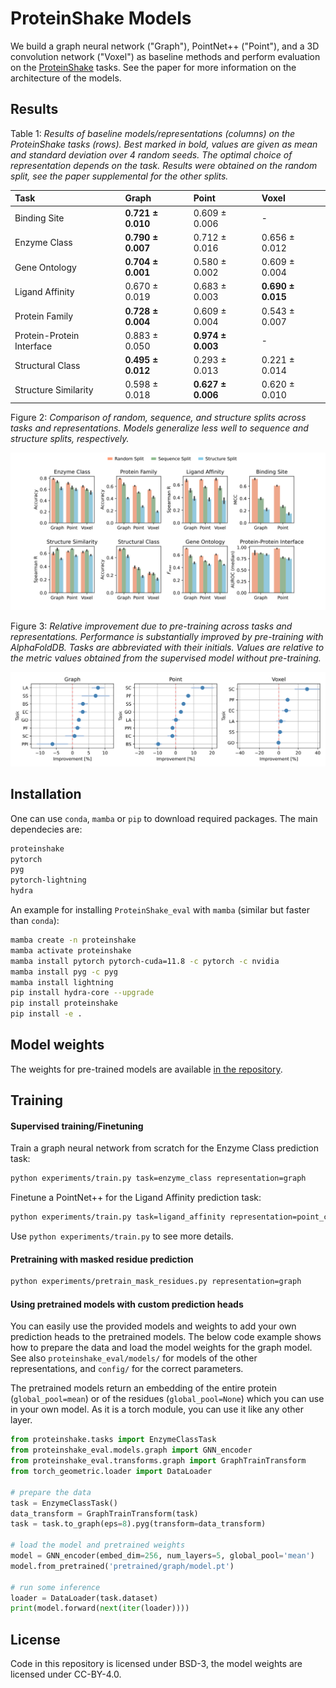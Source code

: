 # ProteinShake Models

We build a graph neural network ("Graph"), PointNet++ ("Point"), and a 3D convolution network ("Voxel") as baseline methods and perform evaluation on the [ProteinShake](https://github.com/BorgwardtLab/proteinshake) tasks. See the paper for more information on the architecture of the models.

## Results

Table 1: *Results of baseline models/representations (columns) on the ProteinShake tasks (rows). Best marked in bold, values are given as mean and standard deviation over 4 random seeds. The optimal choice of representation depends on the task. Results were obtained on the random split, see the paper supplemental for the other splits.*

<div align="center">
  
| Task                      | Graph                 | Point                 | Voxel                 |
|:--------------------------|:----------------------|:----------------------|:----------------------|
| Binding Site              | **0.721 $\pm$ 0.010** | 0.609 $\pm$ 0.006     | -         |
| Enzyme Class              | **0.790 $\pm$ 0.007** | 0.712 $\pm$ 0.016     | 0.656 $\pm$ 0.012     |
| Gene Ontology             | **0.704 $\pm$ 0.001** | 0.580 $\pm$ 0.002     | 0.609 $\pm$ 0.004     |
| Ligand Affinity           | 0.670 $\pm$ 0.019     | 0.683 $\pm$ 0.003     | **0.690 $\pm$ 0.015** |
| Protein Family            | **0.728 $\pm$ 0.004** | 0.609 $\pm$ 0.004     | 0.543 $\pm$ 0.007     |
| Protein-Protein Interface | 0.883 $\pm$ 0.050     | **0.974 $\pm$ 0.003** | -         |
| Structural Class          | **0.495 $\pm$ 0.012** | 0.293 $\pm$ 0.013     | 0.221 $\pm$ 0.014     |
| Structure Similarity      | 0.598 $\pm$ 0.018     | **0.627 $\pm$ 0.006** | 0.620 $\pm$ 0.010     |
  
</div>

Figure 2: *Comparison of random, sequence, and structure splits across tasks and representations.
Models generalize less well to sequence and structure splits, respectively.*

<img src="https://raw.githubusercontent.com/BorgwardtLab/ProteinShake_eval/main/figures/2_Splits.svg">

Figure 3: *Relative improvement due to pre-training across tasks and representations. Performance is
substantially improved by pre-training with AlphaFoldDB. Tasks are abbreviated with their initials.
Values are relative to the metric values obtained from the supervised model without pre-training.*

<img src="https://raw.githubusercontent.com/BorgwardtLab/ProteinShake_eval/main/figures/3_Pretraining.svg">


## Installation

One can use `conda`, `mamba` or `pip` to download required packages. The main dependecies are:

```bash
proteinshake
pytorch
pyg
pytorch-lightning
hydra
```

An example for installing `ProteinShake_eval` with `mamba` (similar but faster than `conda`):

```bash
mamba create -n proteinshake
mamba activate proteinshake
mamba install pytorch pytorch-cuda=11.8 -c pytorch -c nvidia
mamba install pyg -c pyg
mamba install lightning
pip install hydra-core --upgrade
pip install proteinshake
pip install -e .
```

## Model weights

The weights for pre-trained models are available [in the repository](https://github.com/BorgwardtLab/ProteinShake_eval/tree/main/pretrained).

## Training

#### Supervised training/Finetuning

Train a graph neural network from scratch for the Enzyme Class prediction task:
```bash
python experiments/train.py task=enzyme_class representation=graph
```

Finetune a PointNet++ for the Ligand Affinity prediction task:
```bash
python experiments/train.py task=ligand_affinity representation=point_cloud pretrained=true
```

Use `python experiments/train.py` to see more details.

#### Pretraining with masked residue prediction

```bash
python experiments/pretrain_mask_residues.py representation=graph
```

#### Using pretrained models with custom prediction heads

You can easily use the provided models and weights to add your own prediction heads to the pretrained models.
The below code example shows how to prepare the data and load the model weights for the graph model.
See also `proteinshake_eval/models/` for models of the other representations, and `config/` for the correct parameters.

The pretrained models return an embedding of the entire protein (`global_pool=mean`) or of the residues (`global_pool=None`) which you can use in your own model. As it is a torch module, you can use it like any other layer.

```python
from proteinshake.tasks import EnzymeClassTask
from proteinshake_eval.models.graph import GNN_encoder
from proteinshake_eval.transforms.graph import GraphTrainTransform
from torch_geometric.loader import DataLoader

# prepare the data
task = EnzymeClassTask()
data_transform = GraphTrainTransform(task)
task = task.to_graph(eps=8).pyg(transform=data_transform)

# load the model and pretrained weights
model = GNN_encoder(embed_dim=256, num_layers=5, global_pool='mean')
model.from_pretrained('pretrained/graph/model.pt')

# run some inference
loader = DataLoader(task.dataset)
print(model.forward(next(iter(loader))))
```

## License

Code in this repository is licensed under BSD-3, the model weights are licensed under CC-BY-4.0.
